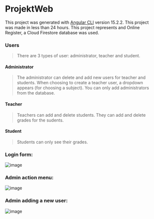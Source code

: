 # ProjektWeb

This project was generated with [Angular CLI](https://github.com/angular/angular-cli) version 15.2.2.
This project was made in less than 24 hours.
This project represents and Online Register, a Cloud Firestore database was used.

### Users
>There are 3 types of user: administrator, teacher and student.

#### Administrator
>The administrator can delete and add new users for teacher and students.
>When choosing to create a teacher user, a dropdown appears (for choosing a subject).
>You can only add administrators from the database.

#### Teacher
>Teachers can add and delete students.
>They can add and delete grades for the sudents.

#### Student
>Students can only see their grades.

### Login form:
![image](https://github.com/ana-says-hi/web_project/assets/120421396/440387b8-ef3f-4d6c-9957-a613a2a858ff)

### Admin action menu:
![image](https://github.com/ana-says-hi/web_project/assets/120421396/95b15c7a-3786-4287-997c-712f048d1c21)

### Admin adding a new user:
![image](https://github.com/ana-says-hi/web_project/assets/120421396/16fef971-5d5c-4689-90cf-9697a5e9f441)
